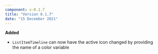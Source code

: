```yaml
---
component: v-0.1.7
title: "Version 0.1.7"
date: "15 December 2021"
---
```


**Added**

- `ListItemTimeline` can now have the active icon changed by providing the name of a color variable
